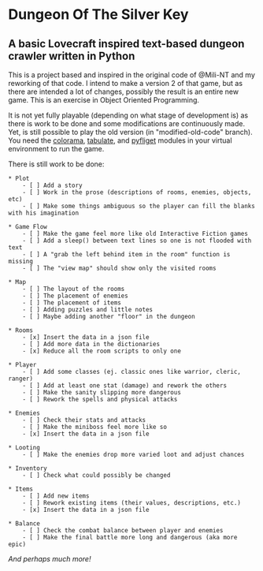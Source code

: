 # Dungeon Of The Silver Key
## A basic Lovecraft inspired text-based dungeon crawler written in Python

This is a project based and inspired in the original code of @Mili-NT and my reworking of that code. I intend to make a
version 2 of that game, but as there are intended a lot of changes, possibly the result is an entire new game.
This is an exercise in Object Oriented Programming.

It is not yet fully playable (depending on what stage of development is) as there is work to be done and some modifications
are continuously made. Yet, is still possible to play the old version (in "modified-old-code" branch). You need the 
[colorama](https://pypi.org/project/colorama/), [tabulate](https://pypi.org/project/tabulate/), and 
[pyfliget](https://github.com/pwaller/pyfiglet) modules in your virtual environment to run the game.  

There is still work to be done:

    * Plot
        - [ ] Add a story
        - [ ] Work in the prose (descriptions of rooms, enemies, objects, etc)
        - [ ] Make some things ambiguous so the player can fill the blanks with his imagination
        
    * Game Flow
        - [ ] Make the game feel more like old Interactive Fiction games
        - [ ] Add a sleep() between text lines so one is not flooded with text
        - [ ] A "grab the left behind item in the room" function is missing
        - [ ] The "view map" should show only the visited rooms
        
    * Map
        - [ ] The layout of the rooms
        - [ ] The placement of enemies
        - [ ] The placement of items
        - [ ] Adding puzzles and little notes
        - [ ] Maybe adding another "floor" in the dungeon
        
    * Rooms
        - [x] Insert the data in a json file
        - [ ] Add more data in the dictionaries 
        - [x] Reduce all the room scripts to only one
        
    * Player
        - [ ] Add some classes (ej. classic ones like warrior, cleric, ranger)
        - [ ] Add at least one stat (damage) and rework the others
        - [ ] Make the sanity slipping more dangerous
        - [ ] Rework the spells and physical attacks
        
    * Enemies
        - [ ] Check their stats and attacks
        - [ ] Make the miniboss feel more like so
        - [x] Insert the data in a json file
        
    * Looting
        - [ ] Make the enemies drop more varied loot and adjust chances
        
    * Inventory
        - [ ] Check what could possibly be changed
        
    * Items
        - [ ] Add new items
        - [ ] Rework existing items (their values, descriptions, etc.)
        - [x] Insert the data in a json file
        
    * Balance
        - [ ] Check the combat balance between player and enemies
        - [ ] Make the final battle more long and dangerous (aka more epic)
     
*And perhaps much more!*
